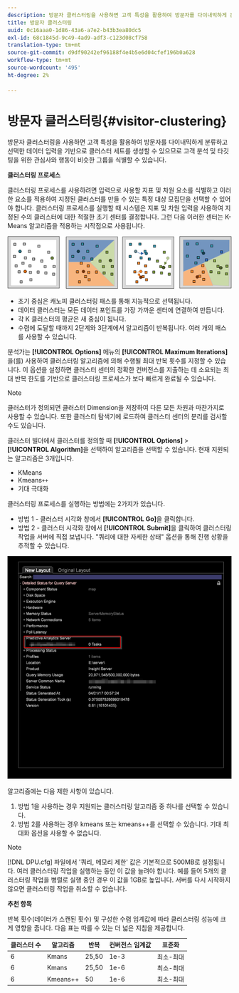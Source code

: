 ```yaml
---
description: 방문자 클러스터링을 사용하면 고객 특성을 활용하여 방문자를 다이내믹하게 분류하고 선택한 데이터 입력을 기반으로 클러스터 세트를 생성할 수 있으므로 고객 분석 및 타깃팅을 위한 관심사와 행동이 비슷한 그룹을 식별할 수 있습니다.
title: 방문자 클러스터링
uuid: 0c16aaa0-1d86-43a6-a7e2-b43b3ea80dc5
exl-id: 68c1845d-9c49-4ad9-adf3-c123d08cf758
translation-type: tm+mt
source-git-commit: d9df90242ef96188f4e4b5e6d04cfef196b0a628
workflow-type: tm+mt
source-wordcount: '495'
ht-degree: 2%

---
```


# 방문자 클러스터링{#visitor-clustering}

방문자 클러스터링을 사용하면 고객 특성을 활용하여 방문자를 다이내믹하게 분류하고 선택한 데이터 입력을 기반으로 클러스터 세트를 생성할 수 있으므로 고객 분석 및 타깃팅을 위한 관심사와 행동이 비슷한 그룹을 식별할 수 있습니다.

**클러스터링 프로세스**

클러스터링 프로세스를 사용하려면 입력으로 사용할 지표 및 차원 요소를 식별하고 이러한 요소를 적용하여 지정된 클러스터를 만들 수 있는 특정 대상 모집단을 선택할 수 있어야 합니다. 클러스터링 프로세스를 실행할 때 시스템은 지표 및 차원 입력을 사용하여 지정된 수의 클러스터에 대한 적절한 초기 센터를 결정합니다. 그런 다음 이러한 센터는 K-Means 알고리즘을 적용하는 시작점으로 사용됩니다.

![](assets/K_algorithm.png)

* 초기 중심은 캐노피 클러스터링 패스를 통해 지능적으로 선택됩니다.
* 데이터 클러스터는 모든 데이터 포인트를 가장 가까운 센터에 연결하여 만듭니다.
* 각 K 클러스터의 평균은 새 중심이 됩니다.
* 수렴에 도달할 때까지 2단계와 3단계에서 알고리즘이 반복됩니다. 여러 개의 패스를 사용할 수 있습니다.

분석가는 **[!UICONTROL Options]** 메뉴의 **[!UICONTROL Maximum Iterations]**&#x200B;을(를) 사용하여 클러스터링 알고리즘에 의해 수행될 최대 반복 횟수를 지정할 수 있습니다. 이 옵션을 설정하면 클러스터 센터의 정확한 컨버전스를 지출하는 데 소요되는 최대 반복 한도를 기반으로 클러스터링 프로세스가 보다 빠르게 완료될 수 있습니다.

>[!NOTE]
>
>클러스터가 정의되면 클러스터 Dimension을 저장하여 다른 모든 차원과 마찬가지로 사용할 수 있습니다. 또한 클러스터 탐색기에 로드하여 클러스터 센터의 분리를 검사할 수도 있습니다.

클러스터 빌더에서 클러스터를 정의할 때 **[!UICONTROL Options]** > **[!UICONTROL Algorithm]**&#x200B;을 선택하여 알고리즘을 선택할 수 있습니다. 현재 지원되는 알고리즘은 3개입니다.

* KMeans
* Kmeans`++`
* 기대 극대화

클러스터링 프로세스를 실행하는 방법에는 2가지가 있습니다.

* 방법 1 - 클러스터 시각화 창에서 **[!UICONTROL Go]**&#x200B;을 클릭합니다.
* 방법 2 - 클러스터 시각화 창에서 **[!UICONTROL Submit]**&#x200B;을 클릭하여 클러스터링 작업을 서버에 직접 보냅니다. &quot;쿼리에 대한 자세한 상태&quot; 옵션을 통해 진행 상황을 추적할 수 있습니다.

![](assets/dwb_visitorclustering.png)

알고리즘에는 다음 제한 사항이 있습니다.

1. 방법 1을 사용하는 경우 지원되는 클러스터링 알고리즘 중 하나를 선택할 수 있습니다.
1. 방법 2를 사용하는 경우 kmeans 또는 kmeans++를 선택할 수 있습니다. 기대 최대화 옵션을 사용할 수 없습니다.

>[!NOTE]
>
>[!DNL DPU.cfg] 파일에서 &#39;쿼리, 메모리 제한&#39; 값은 기본적으로 500MB로 설정됩니다. 여러 클러스터링 작업을 실행하는 동안 이 값을 늘려야 합니다. 예를 들어 5개의 클러스터링 작업을 병렬로 실행 중인 경우 이 값을 1GB로 높입니다. 서버를 다시 시작하지 않으면 클러스터링 작업을 취소할 수 없습니다.

**추천 항목**

반복 횟수(데이터가 스캔된 횟수) 및 구성한 수렴 임계값에 따라 클러스터링 성능에 크게 영향을 줍니다. 다음 표는 따를 수 있는 더 넓은 지침을 제공합니다.

| 클러스터 수 | 알고리즘 | 반복 | 컨버전스 임계값 | 표준화 |
|---|---|---|---|---|
| 6 | Kmans | 25,50 | 1e-3 | 최소-최대 |
| 6 | Kmans | 25,50 | 1e-6 | 최소-최대 |
| 6 | Kmeans++ | 50 | 1e-6 | 최소-최대 |
